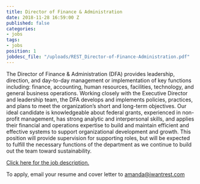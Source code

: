 ```yaml
---
title: Director of Finance & Administration
date: 2018-11-28 16:59:00 Z
published: false
categories:
- jobs
tags:
- jobs
position: 1
jobdesc_file: "/uploads/REST_Director-of-Finance-Administration.pdf"
---
```


The Director of Finance & Administration (DFA) provides leadership, direction, and day-to-day management or implementation of key functions including: finance, accounting, human resources, facilities, technology, and general business operations. Working closely with the Executive Director and leadership team, the DFA develops and implements policies, practices, and plans to meet the organization’s short and long-term objectives. Our ideal candidate is knowledgeable about federal grants, experienced in non-profit management, has strong analytic and interpersonal skills, and applies their financial and operations expertise to build and maintain efficient and effective systems to support organizational development and growth. This position will provide supervision for supporting roles, but will be expected to fulfill the necessary functions of the department as we continue to build out the team toward sustainability. 

[Click here for the job description.](/uploads/REST_Director-of-Finance-Administration.pdf)

To apply, email your resume and cover letter to [amanda@iwantrest.com](mailto:amanda@iwantrest.com)